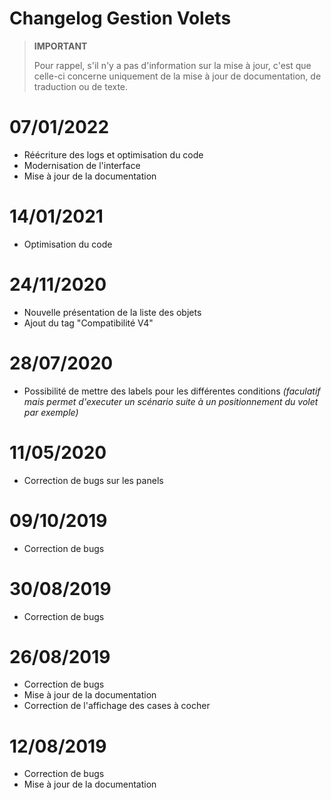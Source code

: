 # Changelog Gestion Volets

>**IMPORTANT**
>
>Pour rappel, s'il n'y a pas d'information sur la mise à jour, c'est que celle-ci concerne uniquement de la mise à jour de documentation, de traduction ou de texte.

# 07/01/2022

- Réécriture des logs et optimisation du code
- Modernisation de l'interface
- Mise à jour de la documentation

# 14/01/2021

- Optimisation du code

# 24/11/2020

- Nouvelle présentation de la liste des objets
- Ajout du tag "Compatibilité V4"

# 28/07/2020

- Possibilité de mettre des labels pour les différentes conditions *(faculatif mais permet d'executer un scénario suite à un positionnement du volet par exemple)*

# 11/05/2020

- Correction de bugs sur les panels

# 09/10/2019

- Correction de bugs

# 30/08/2019

- Correction de bugs

# 26/08/2019

- Correction de bugs
- Mise à jour de la documentation
- Correction de l'affichage des cases à cocher

# 12/08/2019

- Correction de bugs
- Mise à jour de la documentation
